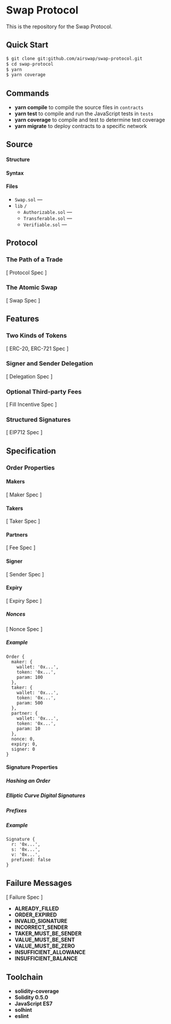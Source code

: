 # Swap Protocol
This is the repository for the Swap Protocol.

## Quick Start

```bash
$ git clone git:github.com/airswap/swap-protocol.git
$ cd swap-protocol
$ yarn
$ yarn coverage
```
## Commands

- **yarn compile** to compile the source files in `contracts`
- **yarn test** to compile and run the JavaScript tests in `tests`
- **yarn coverage** to compile and test to determine test coverage
- **yarn migrate** to deploy contracts to a specific network

## Source

#### Structure

#### Syntax

#### Files

- `Swap.sol` — 
- `lib` `/`
  - `Authorizable.sol` —
  - `Transferable.sol` —
  - `Verifiable.sol` —

## Protocol

### The Path of a Trade

[ Protocol Spec ]

### The Atomic Swap

[ Swap Spec ]

## Features

### Two Kinds of Tokens

[ ERC-20, ERC-721 Spec ]

### Signer and Sender Delegation

[ Delegation Spec ]

### Optional Third-party Fees

[ Fill Incentive Spec ]

### Structured Signatures

[ EIP712 Spec ]

## Specification

### Order Properties

#### Makers

[ Maker Spec ]

#### Takers

[ Taker Spec ]

#### Partners

[ Fee Spec ]

#### Signer

[ Sender Spec ]

#### Expiry

[ Expiry Spec ]

##### Nonces

[ Nonce Spec ]

##### Example

```
Order {
  maker: {
    wallet: '0x...',
    token: '0x...',
    param: 100
  },
  taker: {
    wallet: '0x...',
    token: '0x...',
    param: 500
  },
  partner: {
    wallet: '0x...',
    token: '0x...',
    param: 10
  },
  nonce: 0,
  expiry: 0,
  signer: 0
}
```

#### Signature Properties

##### Hashing an Order

##### Elliptic Curve Digital Signatures

##### Prefixes

##### Example

```
Signature {
  r: '0x...',
  s: '0x...',
  v: '0x...',
  prefixed: false
}
```

## Failure Messages
[ Failure Spec ]

- **ALREADY_FILLED**
- **ORDER_EXPIRED**
- **INVALID_SIGNATURE**
- **INCORRECT_SENDER**
- **TAKER_MUST_BE_SENDER**
- **VALUE_MUST_BE_SENT**
- **VALUE_MUST_BE_ZERO**
- **INSUFFICIENT_ALLOWANCE**
- **INSUFFICIENT_BALANCE**

## Toolchain

- **solidity-coverage**
- **Solidity 0.5.0**
- **JavaScript ES7**
- **solhint**
- **eslint**
